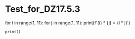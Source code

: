 # Test_for_DZ17.5.3
for i in range(1, 11):
    for j in range(1, 11):
        print(f'{i} * {j} = {i * j}')

    print()

